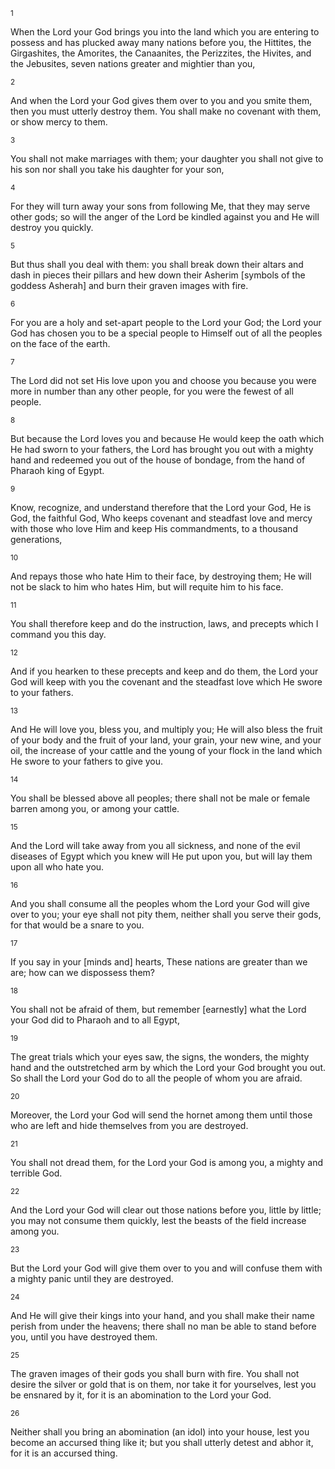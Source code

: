 <sup>1</sup> 

When the Lord your God brings you into the land which you are entering to possess and has plucked away many nations before you, the Hittites, the Girgashites, the Amorites, the Canaanites, the Perizzites, the Hivites, and the Jebusites, seven nations greater and mightier than you, 

<sup>2</sup> 

And when the Lord your God gives them over to you and you smite them, then you must utterly destroy them. You shall make no covenant with them, or show mercy to them. 

<sup>3</sup> 

You shall not make marriages with them; your daughter you shall not give to his son nor shall you take his daughter for your son, 

<sup>4</sup> 

For they will turn away your sons from following Me, that they may serve other gods; so will the anger of the Lord be kindled against you and He will destroy you quickly. 

<sup>5</sup> 

But thus shall you deal with them: you shall break down their altars and dash in pieces their pillars and hew down their Asherim [symbols of the goddess Asherah] and burn their graven images with fire. 

<sup>6</sup> 

For you are a holy and set-apart people to the Lord your God; the Lord your God has chosen you to be a special people to Himself out of all the peoples on the face of the earth. 

<sup>7</sup> 

The Lord did not set His love upon you and choose you because you were more in number than any other people, for you were the fewest of all people. 

<sup>8</sup> 

But because the Lord loves you and because He would keep the oath which He had sworn to your fathers, the Lord has brought you out with a mighty hand and redeemed you out of the house of bondage, from the hand of Pharaoh king of Egypt. 

<sup>9</sup> 

Know, recognize, and understand therefore that the Lord your God, He is God, the faithful God, Who keeps covenant and steadfast love and mercy with those who love Him and keep His commandments, to a thousand generations, 

<sup>10</sup> 

And repays those who hate Him to their face, by destroying them; He will not be slack to him who hates Him, but will requite him to his face. 

<sup>11</sup> 

You shall therefore keep and do the instruction, laws, and precepts which I command you this day. 

<sup>12</sup> 

And if you hearken to these precepts and keep and do them, the Lord your God will keep with you the covenant and the steadfast love which He swore to your fathers. 

<sup>13</sup> 

And He will love you, bless you, and multiply you; He will also bless the fruit of your body and the fruit of your land, your grain, your new wine, and your oil, the increase of your cattle and the young of your flock in the land which He swore to your fathers to give you. 

<sup>14</sup> 

You shall be blessed above all peoples; there shall not be male or female barren among you, or among your cattle. 

<sup>15</sup> 

And the Lord will take away from you all sickness, and none of the evil diseases of Egypt which you knew will He put upon you, but will lay them upon all who hate you. 

<sup>16</sup> 

And you shall consume all the peoples whom the Lord your God will give over to you; your eye shall not pity them, neither shall you serve their gods, for that would be a snare to you. 

<sup>17</sup> 

If you say in your [minds and] hearts, These nations are greater than we are; how can we dispossess them? 

<sup>18</sup> 

You shall not be afraid of them, but remember [earnestly] what the Lord your God did to Pharaoh and to all Egypt, 

<sup>19</sup> 

The great trials which your eyes saw, the signs, the wonders, the mighty hand and the outstretched arm by which the Lord your God brought you out. So shall the Lord your God do to all the people of whom you are afraid. 

<sup>20</sup> 

Moreover, the Lord your God will send the hornet among them until those who are left and hide themselves from you are destroyed. 

<sup>21</sup> 

You shall not dread them, for the Lord your God is among you, a mighty and terrible God. 

<sup>22</sup> 

And the Lord your God will clear out those nations before you, little by little; you may not consume them quickly, lest the beasts of the field increase among you. 

<sup>23</sup> 

But the Lord your God will give them over to you and will confuse them with a mighty panic until they are destroyed. 

<sup>24</sup> 

And He will give their kings into your hand, and you shall make their name perish from under the heavens; there shall no man be able to stand before you, until you have destroyed them. 

<sup>25</sup> 

The graven images of their gods you shall burn with fire. You shall not desire the silver or gold that is on them, nor take it for yourselves, lest you be ensnared by it, for it is an abomination to the Lord your God. 

<sup>26</sup> 

Neither shall you bring an abomination (an idol) into your house, lest you become an accursed thing like it; but you shall utterly detest and abhor it, for it is an accursed thing.